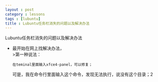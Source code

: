 ```yaml
---
layout : post
category : lessons
tags : [lubuntu]
title : Lubuntu任务栏消失的问题以及解决办法
---
```


<p>Lubuntu任务栏消失的问题以及解决办法</p>
<ul>
  <li>最开始在网上找解决办法，</li>
>第一种说法：

    在teminal里面输入xfce4-panel，可以修复；

可是，我在命令行里面输入这个命令，发现无法执行，说没有这个目录；2
</ul>